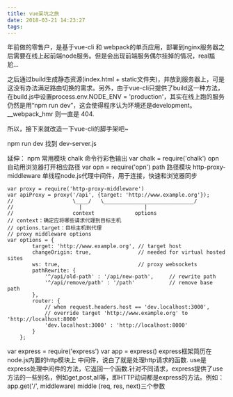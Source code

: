 ```yaml
---
title: vue采坑之旅
date: 2018-03-21 14:23:27
tags:
---
```


年前做的零售户，是基于vue-cli 和 webpack的单页应用，部署到nginx服务器之后需要在线上起前端node服务。但是会出现前端服务偶尔挂掉的情况，real尴尬...

之后通过build生成静态资源(index.html + static文件夹)，并放到服务器上，可是这没有办法满足路由切换的需求。另外，由于vue-cli只提供了build这一种方法，在build.js中设置process.env.NODE_ENV = 'production'，其实在线上跑的服务仍然是用“npm run dev”，这会使得程序认为环境还是development。__webpack_hmr 则一直是 404.

所以，接下来就改造一下vue-cli的脚手架吧~

npm run dev
找到 dev-server.js

延伸：
npm 常用模块
    chalk 命令行彩色输出 var chalk = require('chalk')
    opn 自动用浏览器打开相应路径 var opn = require('opn')
    path 路径模块
    http-proxy-middleware 单线程node.js代理中间件，用于连接，快速和浏览器同步

    var proxy = require('http-proxy-middleware')
    var apiProxy = proxy('/api', {target: 'http://www.example.org'});
    //                   \____/   \_____________________________/ 
    //                     |                    | 
    //                   context             options 
    // context：确定应将哪些请求代理到目标主机
    // options.target：目标主机到代理
    // proxy middleware options 
    var options = {
            target: 'http://www.example.org', // target host 
            changeOrigin: true,               // needed for virtual hosted sites 
            ws: true,                         // proxy websockets 
            pathRewrite: {
                '^/api/old-path' : '/api/new-path',     // rewrite path 
                '^/api/remove/path' : '/path'           // remove base path 
            },
            router: {
                // when request.headers.host == 'dev.localhost:3000', 
                // override target 'http://www.example.org' to 'http://localhost:8000' 
                'dev.localhost:3000' : 'http://localhost:8000'
            }
        };

  var express = require('express')
  var app = express()
  express框架简历在node.js内置的http模块上
  中间件，说白了就是处理http请求的函数. use是express处理中间件的方法，它返回一个函数.针对不同请求，express提供了use方法的一些别名，例如get,post,all等，即HTTP动词都是express的方法。例如：
  app.get('/', middleware)
  middle (req, res, next)三个参数
      